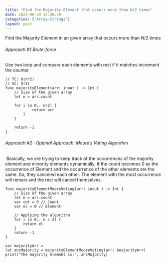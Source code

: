 ```yaml
---
title: "Find the Majority Element that occurs more than N/2 times"
date: 2023-06-29 12:26:50
categories: ['Array-Strings']
layout: post
---
```


<!-- wp:paragraph -->
<a href="https://leetcode.com/problems/majority-element/description/" target="_blank" rel="noopener" title=""></a> Find the Majority Element in an given array that occurs more than N/2 times


<!-- /wp:paragraph -->

<!-- wp:heading {"level":6} -->
<h6 class="wp-block-heading">Approach #1 Brute-force  </h6>
<!-- /wp:heading -->

<!-- wp:paragraph -->
Use two loop and compare each elements with rest if it matches increment the counter 


<!-- /wp:paragraph -->

<!-- wp:code -->
<pre class="wp-block-code"><code lang="swift" class="language-swift">// TC: O(n*2)
// SC: O(1)
func majorityElement(arr: inout ) -> Int {
    // Size of the given array
    let n = arr.count

    for i in 0..<n {
        // Selected element is arr
        var cnt = 0
        for j in 0..<n {
            // Counting the frequency of arr
            if arr == arr {
                cnt+=1
            }
        }
        
        // Check if frequency is greater than n/2
        if (cnt > n/2) {
            return arr
        }
    }

    return -1
}</code></pre>
<!-- /wp:code -->

<!-- wp:heading {"level":6} -->
<h6 class="wp-block-heading">Approach #2 : Optimal Approach: Moore’s Voting Algorithm</h6>
<!-- /wp:heading -->

<!-- wp:paragraph -->
 Basically, we are trying to keep track of the occurrences of the majority element and minority elements dynamically. if the count becomes 0 as the occurrence of Element and the occurrence of the other elements are the same. So, they canceled each other. The element with the most occurrence will remain and the rest will cancel themselves.


<!-- /wp:paragraph -->

<!-- wp:code -->
<pre class="wp-block-code"><code lang="swift" class="language-swift">func majorityElementMooreVoting(arr: inout ) -> Int {
    // Size of the given array
    let n = arr.count
    var cnt = 0 // Count
    var el = 0 // Element

    // Applying the algorithm
    for i in 0..<n {
        if cnt == 0 {
            cnt = 1
            el = arr
        } else if el == arr {
            cnt+=1
        } else {
            cnt-=1
        }
    }

    // Checking if the stored element is the majority element
    var cnt1 = 0
    for i in 0..<n where arr == el {
        cnt1+=1
    }

    if (cnt1 > n / 2) {
        return el
    }
    return -1
}</code></pre>
<!-- /wp:code -->

<!-- wp:code -->
<pre class="wp-block-code"><code lang="swift" class="language-swift">var majorityArr = 
let ansMajority = majorityElementMooreVoting(arr: &majorityArr)
print("The majority element is:", ansMajority)</code></pre>
<!-- /wp:code -->
